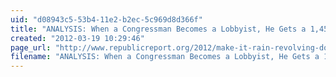 ```yaml
---
uid: "d08943c5-53b4-11e2-b2ec-5c969d8d366f"
title: "ANALYSIS: When a Congressman Becomes a Lobbyist, He Gets a 1,452% Raise (on Average) - Republic Report"
created: "2012-03-19 10:29:46"
page_url: "http://www.republicreport.org/2012/make-it-rain-revolving-door/"
filename: "ANALYSIS: When a Congressman Becomes a Lobbyist, He Gets a 1,452% Raise (on Average) - Republic Report.html"
---
```

